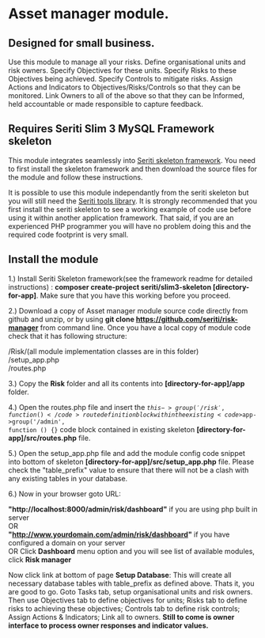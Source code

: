 # Asset manager module. 

## Designed for small business.

Use this module to manage all your risks. Define organisational units and risk owners. Specify Objectives for these units. Specify Risks to these Objectives being achieved.
Specify Controls to mitigate risks. Assign Actions and Indicators to Objectives/Risks/Controls so that they can be monitored. Link Owners to all of the above so that they can be Informed, held accountable or made responsible to capture feedback.

## Requires Seriti Slim 3 MySQL Framework skeleton

This module integrates seamlessly into [Seriti skeleton framework](https://github.com/seriti/slim3-skeleton).
You need to first install the skeleton framework and then download the source files for the module and follow these instructions.

It is possible to use this module independantly from the seriti skeleton but you will still need the [Seriti tools library](https://github.com/seriti/tools).
It is strongly recommended that you first install the seriti skeleton to see a working example of code use before using it within another application framework.
That said, if you are an experienced PHP programmer you will have no problem doing this and the required code footprint is very small.  

## Install the module

1.) Install Seriti Skeleton framework(see the framework readme for detailed instructions) : 
    **composer create-project seriti/slim3-skeleton [directory-for-app]**. 
    Make sure that you have this working before you proceed.

2.) Download a copy of Asset manager module source code directly from github and unzip,
or by using **git clone https://github.com/seriti/risk-manager** from command line.
Once you have a local copy of module code check that it has following structure:

/Risk/(all module implementation classes are in this folder)  
/setup_app.php  
/routes.php  

3.) Copy the **Risk** folder and all its contents into **[directory-for-app]/app** folder.

4.) Open the routes.php file and insert the <code>$this->group('/risk', function (){}</code> route definition block
within the existing  <code>$app->group('/admin', function () {}</code> code block contained in existing skeleton **[directory-for-app]/src/routes.php** file.

5.) Open the setup_app.php file and  add the module config code snippet into bottom of skeleton **[directory-for-app]/src/setup_app.php** file.
Please check the "table_prefix" value to ensure that there will not be a clash with any existing tables in your database.

6.) Now in your browser goto URL:  
 
**"http://localhost:8000/admin/risk/dashboard"** if you are using php built in server  
OR  
**"http://www.yourdomain.com/admin/risk/dashboard"** if you have configured a domain on your server  
OR
Click **Dashboard** menu option and you will see list of available modules, click **Risk manager**  

Now click link at bottom of page **Setup Database**: This will create all necessary database tables with table_prefix as defined above.
Thats it, you are good to go. Goto Tasks tab, setup organisational units and risk owners. Then use Objectives tab to define objectives for units;
Risks tab to define risks to achieving these objectives; Controls tab to define risk controls; Assign Actions & Indicators; Link all to owners.
**Still to come is owner interface to process owner responses and indicator values.**